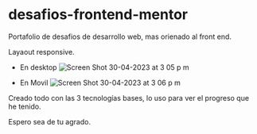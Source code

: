 # desafios-frontend-mentor
Portafolio de desafios de desarrollo web, mas orienado al front end.

Layaout responsive.

- En desktop
![Screen Shot 30-04-2023 at 3 05 p  m](https://user-images.githubusercontent.com/102745510/235369156-e2af6a1a-6c7f-4120-99a9-89dbaa0db30e.png)


- En Movil
![Screen Shot 30-04-2023 at 3 06 p  m](https://user-images.githubusercontent.com/102745510/235369179-8136a552-d5dd-4fbd-b90b-0c27a2ecc90a.png)

Creado todo con las 3 tecnologías bases, lo uso para ver el progreso que he tenido.

Espero sea de tu agrado.

